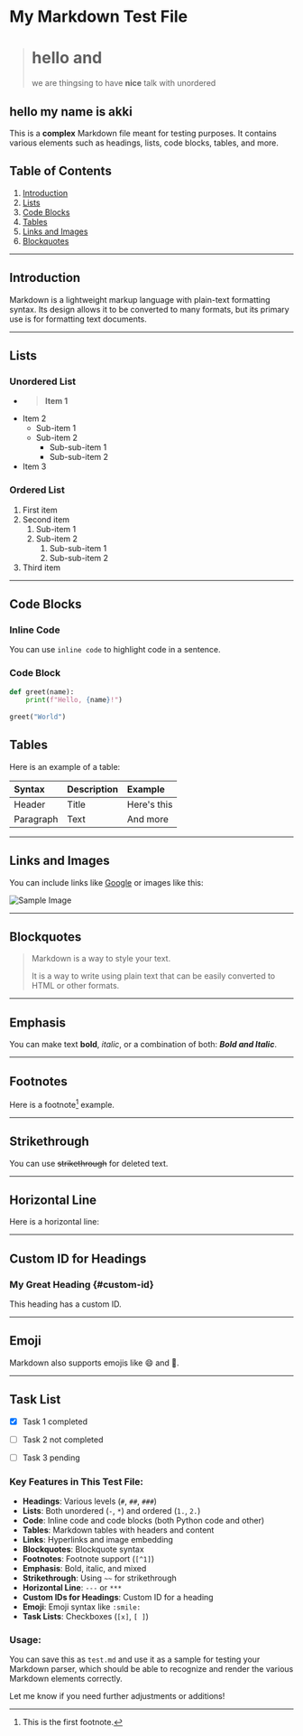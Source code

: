 # My Markdown Test File

> # hello and 
> we are thingsing to have **nice** talk with unordered


hello my name is akki
---------------------

This is a **complex** Markdown file meant for testing purposes. It contains various elements such as headings, lists, code blocks, tables, and more.

## Table of Contents
1. [Introduction](#introduction)
2. [Lists](#lists)
3. [Code Blocks](#code-blocks)
4. [Tables](#tables)
5. [Links and Images](#links-and-images)
6. [Blockquotes](#blockquotes)

---

## Introduction

Markdown is a lightweight markup language with plain-text formatting syntax. Its design allows it to be converted to many formats, but its primary use is for formatting text documents. 

---

## Lists

### Unordered List

- > **Item 1**
- Item 2
    - Sub-item 1
    - Sub-item 2
        - Sub-sub-item 1
        - Sub-sub-item 2
- Item 3

### Ordered List

1. First item
2. Second item
    1. Sub-item 1
    2. Sub-item 2
        1. Sub-sub-item 1
        2. Sub-sub-item 2
3. Third item

---

## Code Blocks

### Inline Code

You can use `inline code` to highlight code in a sentence.

### Code Block

```python
def greet(name):
    print(f"Hello, {name}!")
    
greet("World")
```

## Tables

Here is an example of a table:

| Syntax      | Description | Example       |
| :---        | :---        | :---          |
| Header      | Title       | Here's this   |
| Paragraph   | Text        | And more      |

---

## Links and Images

You can include links like [Google](https://www.google.com) or images like this:

![Sample Image](https://via.placeholder.com/150)

---

## Blockquotes

> Markdown is a way to style your text.
>
> It is a way to write using plain text that can be easily converted to HTML or other formats.

---

## Emphasis

You can make text **bold**, *italic*, or a combination of both: **_Bold and Italic_**.

---

## Footnotes

Here is a footnote[^1] example.

[^1]: This is the first footnote.

---

## Strikethrough

You can use ~~strikethrough~~ for deleted text.

---

## Horizontal Line

Here is a horizontal line:

---

## Custom ID for Headings

### My Great Heading {#custom-id}

This heading has a custom ID.

---

## Emoji

Markdown also supports emojis like :smile: and :rocket:.

---
## Task List

- [x] Task 1 completed
- [ ] Task 2 not completed
- [ ] Task 3 pending


### Key Features in This Test File:
- **Headings**: Various levels (`#`, `##`, `###`)
- **Lists**: Both unordered (`-`, `*`) and ordered (`1.`, `2.`)
- **Code**: Inline code and code blocks (both Python code and other)
- **Tables**: Markdown tables with headers and content
- **Links**: Hyperlinks and image embedding
- **Blockquotes**: Blockquote syntax
- **Footnotes**: Footnote support (`[^1]`)
- **Emphasis**: Bold, italic, and mixed
- **Strikethrough**: Using `~~` for strikethrough
- **Horizontal Line**: `---` or `***`
- **Custom IDs for Headings**: Custom ID for a heading
- **Emoji**: Emoji syntax like `:smile:`
- **Task Lists**: Checkboxes (`[x]`, `[ ]`)

### Usage:
You can save this as `test.md` and use it as a sample for testing your Markdown parser, which should be able to recognize and render the various Markdown elements correctly.

Let me know if you need further adjustments or additions!
